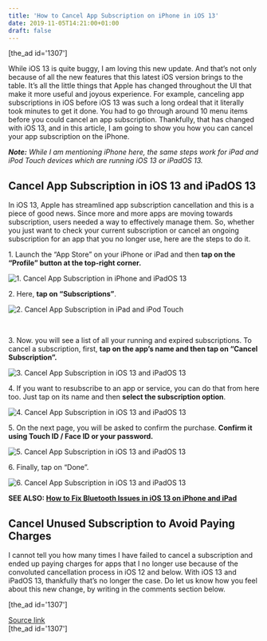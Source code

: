 ```yaml
---
title: 'How to Cancel App Subscription on iPhone in iOS 13'
date: 2019-11-05T14:21:00+01:00
draft: false
---
```


\[the\_ad id='1307'\]  
  

  

While iOS 13 is quite buggy, I am loving this new update. And that’s not only because of all the new features that this latest iOS version brings to the table. It’s all the little things that Apple has changed throughout the UI that make it more useful and joyous experience. For example, canceling app subscriptions in iOS before iOS 13 was such a long ordeal that it literally took minutes to get it done. You had to go through around 10 menu items before you could cancel an app subscription. Thankfully, that has changed with iOS 13, and in this article, I am going to show you how you can cancel your app subscription on the iPhone.  

_**Note:** While I am mentioning iPhone here, the same steps work for iPad and iPod Touch devices which are running iOS 13 or iPadOS 13._  

Cancel App Subscription in iOS 13 and iPadOS 13
-----------------------------------------------

  

In iOS 13, Apple has streamlined app subscription cancellation and this is a piece of good news. Since more and more apps are moving towards subscription, users needed a way to effectively manage them. So, whether you just want to check your current subscription or cancel an ongoing subscription for an app that you no longer use, here are the steps to do it.  

1\. Launch the “App Store” on your iPhone or iPad and then **tap on the “Profile” button at the top-right corner.**  

![1. Cancel App Subscription in iPhone and iPadOS 13](https://beebom.com/wp-content/uploads/2019/11/1.-Cancel-App-Subscription-in-iPhone-and-iPadOS-13-473x1024.jpg)

2\. Here, **tap on “Subscriptions”**.  

![2. Cancel App Subscription in iPad and iPod Touch](https://beebom.com/wp-content/uploads/2019/11/2.-Cancel-App-Subscription-in-iPad-and-iPod-Touch-473x1024.jpg)

   

3\. Now. you will see a list of all your running and expired subscriptions. To cancel a subscription, first, **tap on the app’s name and then tap on “Cancel Subscription”.**

  
  

  

![3. Cancel App Subscription in iOS 13 and iPadOS 13](https://beebom.com/wp-content/uploads/2019/11/3.-Cancel-App-Subscription-in-iOS-13-and-iPadOS-13.jpg)

4\. If you want to resubscribe to an app or service, you can do that from here too. Just tap on its name and then **select the subscription option**.  

![4. Cancel App Subscription in iOS 13 and iPadOS 13](https://beebom.com/wp-content/uploads/2019/11/4.-Cancel-App-Subscription-in-iOS-13-and-iPadOS-13.jpg)

5\. On the next page, you will be asked to confirm the purchase. **Confirm it using Touch ID / Face ID or your password.**  

![5. Cancel App Subscription in iOS 13 and iPadOS 13](https://beebom.com/wp-content/uploads/2019/11/5.-Cancel-App-Subscription-in-iOS-13-and-iPadOS-13.jpg)

6\. Finally, tap on “Done”.  

![6. Cancel App Subscription in iOS 13 and iPadOS 13](https://beebom.com/wp-content/uploads/2019/11/6.-Cancel-App-Subscription-in-iOS-13-and-iPadOS-13.jpg)

**SEE ALSO: [How to Fix Bluetooth Issues in iOS 13 on iPhone and iPad](https://beebom.com/how-fix-bluetooth-not-working-issues-ios-13-ipados-13/)**  

Cancel Unused Subscription to Avoid Paying Charges
--------------------------------------------------

  

I cannot tell you how many times I have failed to cancel a subscription and ended up paying charges for apps that I no longer use because of the convoluted cancellation process in iOS 12 and below. With iOS 13 and iPadOS 13, thankfully that’s no longer the case. Do let us know how you feel about this new change, by writing in the comments section below.  

  
\[the\_ad id='1307'\]  
  
[Source link](https://beebom.com/how-cancel-app-subscription-iphone-ios-13/)  
\[the\_ad id='1307'\]